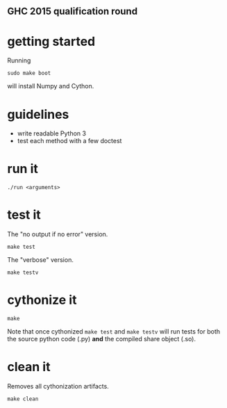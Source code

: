 ## GHC 2015 qualification round

# getting started

Running

	sudo make boot

will install Numpy and Cython.

# guidelines

  - write readable Python 3
  - test each method with a few doctest

# run it

	./run <arguments>

# test it

The "no output if no error" version.

	make test

The "verbose" version.

	make testv

# cythonize it

	make

Note that once cythonized `make test` and `make testv` will run tests for both
the source python code (.py) **and** the compiled share object (.so).

# clean it

Removes all cythonization artifacts.

	make clean
